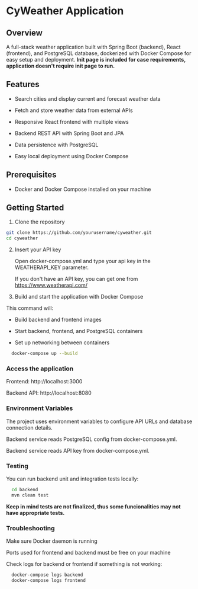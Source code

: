 # CyWeather Application
## Overview
A full-stack weather application built with Spring Boot (backend), React (frontend), and PostgreSQL database, dockerized with Docker Compose for easy setup and deployment. **Init page is included for case requirements, application doesn't require init page to run.**

## Features

 - Search cities and display current and forecast weather data

 - Fetch and store weather data from external APIs

 - Responsive React frontend with multiple views

 - Backend REST API with Spring Boot and JPA

 - Data persistence with PostgreSQL

 - Easy local deployment using Docker Compose

## Prerequisites

 - Docker and Docker Compose installed on your machine


## Getting Started
1. Clone the repository
  ```sh
  git clone https://github.com/yourusername/cyweather.git
  cd cyweather
  ```
2. Insert your API key

   Open docker-compose.yml and type your api key in the WEATHERAPI_KEY parameter.

   If you don't have an API key, you can get one from https://www.weatherapi.com/
   
4. Build and start the application with Docker Compose

This command will:

  - Build backend and frontend images

  - Start backend, frontend, and PostgreSQL containers

  - Set up networking between containers
```sh
  docker-compose up --build
```
### Access the application

  Frontend: http://localhost:3000

  Backend API: http://localhost:8080

### Environment Variables

The project uses environment variables to configure API URLs and database connection details.

   Backend service reads PostgreSQL config from docker-compose.yml.

   Backend service reads API key from docker-compose.yml.
  

### Testing

You can run backend unit and integration tests locally:

```sh
  cd backend
  mvn clean test
```

**Keep in mind tests are not finalized, thus some funcionalities may not have appropriate tests.**

### Troubleshooting

  Make sure Docker daemon is running

  Ports used for frontend and backend must be free on your machine

  Check logs for backend or frontend if something is not working:
  ```sh
    docker-compose logs backend
    docker-compose logs frontend
  ```
